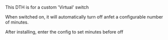 This DTH is for a custom 'Virtual' switch

When switched on, it will automatically turn off anfet a configurable number of minutes.

After installing, enter the config to set minutes before off